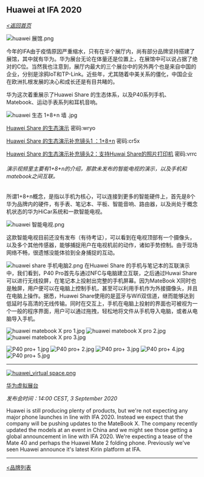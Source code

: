 ## Huawei at IFA 2020

_[<返回首页](https://github.com/Jeremiah-Y/IFA2020/blob/master/IFA%202020%20%E6%8A%A5%E9%81%93%E8%AE%A1%E5%88%92/IFA2020%20%E6%8A%A5%E9%81%93%E8%AE%A1%E5%88%92.md)_


![huawei 展馆.png](https://github.com/Jeremiah-Y/IFA2020/blob/master/IFA%202020%20%E6%8A%A5%E9%81%93%E8%AE%A1%E5%88%92/img/9.5/huawei%20pic/huawei%20%E5%B1%95%E9%A6%86.png)


今年的IFA由于疫情原因严重缩水，只有在半个展厅内，尚有部分品牌坚持搭建了展馆，其中就有华为。华为展台无论在体量还是位置上，在展馆中可以说占据了绝对的C位。当然我也注意到，展厅内最大的三个展台中的另外两个也是来自中国的企业，分别是涂鸦IoT和TP-Link。近些年，尤其随着中美关系的僵化，中国企业在欧洲扎根发展的决心和成长还是有目共睹的。


华为这次着重展示了Huawei Share 的生态体系，以及P40系列手机、Matebook、运动手表系列和耳机音响。

![huawei 生态 1+8+n 墙 .jpg](https://github.com/Jeremiah-Y/IFA2020/blob/master/IFA%202020%20%E6%8A%A5%E9%81%93%E8%AE%A1%E5%88%92/img/9.5/huawei%20pic/huawei%20%E7%94%9F%E6%80%81%201%2B8%2Bn%20%E5%A2%99%20.jpg) 

[Huawei Share 的生态演示](https://pan.baidu.com/s/1fLXTCGEqzoYmOKJsXzWNlg)   密码:wryo 

[Huawei Share 的生态演示补充镜头1 ：1+8+n](https://pan.baidu.com/s/1kxPFR0l0HqyRVPdjKRYPVA)   密码:cr5x

[Huawei Share 的生态演示补充镜头2：支持Huwai Share的照片打印机](https://pan.baidu.com/s/1npBEJ22QBc990zO-qeZ5Uw)  密码:vrrc

###### _演示视频里主要有1+8+n的介绍，那款未发布的智能电视的演示，以及手机和matebook之间互联。_

所谓1+8+n概念，是指以手机为核心，可以连接到更多的智能硬件上，首先是8个华为品牌内的硬件，有手表、笔记本、平板、智能音响、路由器，以及尚处于概念机状态的华为HiCar系统和一款智能电视。

![huawei 智能电视.png](https://github.com/Jeremiah-Y/IFA2020/blob/master/IFA%202020%20%E6%8A%A5%E9%81%93%E8%AE%A1%E5%88%92/img/9.5/huawei%20pic/huawei%20%E6%99%BA%E8%83%BD%E7%94%B5%E8%A7%86.png)

这款智能电视目前还没有发布（有待考证），可以看到在电视顶部有一个摄像头，以及多个其他传感器，能够捕捉用户在电视机前的动作，诸如手势控制。由于现场网络不畅，很遗憾没能体验到全身捕捉的互动。

![huawei share 手机电脑2.png](https://github.com/Jeremiah-Y/IFA2020/blob/master/IFA%202020%20%E6%8A%A5%E9%81%93%E8%AE%A1%E5%88%92/img/9.5/huawei%20pic/huawei%20share%20%E6%89%8B%E6%9C%BA%E7%94%B5%E8%84%912.png)
在Huawei Share 的手机与笔记本的互联演示中，我们看到，P40 Pro首先与通过NFC与电脑建立互联，之后通过Huwai Share可以进行无线投屏，在笔记本上投射出完整的手机屏幕。因为MateBook X同时也是触屏，用户便可以在电脑上控制手机，甚至可以利用手机作为外接摄像头，并且在电脑上操作。据悉，Huawei Share使用的是蓝牙与Wifi双信道，继而能够达到低延时与高清的无线传输。同时在交互上，手机在电脑上投射的界面也可被视为一个一般的程序界面，用户可以通过拖拽，轻松地将文件从手机导入电脑，或者从电脑导入手机。

![huawei matebook X pro 1.jpg](https://github.com/Jeremiah-Y/IFA2020/blob/master/IFA%202020%20%E6%8A%A5%E9%81%93%E8%AE%A1%E5%88%92/img/9.5/huawei%20pic/huawei%20matebook%20X%20pro%201.jpg)
![huawei matebook X pro 2.jpg](https://github.com/Jeremiah-Y/IFA2020/blob/master/IFA%202020%20%E6%8A%A5%E9%81%93%E8%AE%A1%E5%88%92/img/9.5/huawei%20pic/huawei%20matebook%20X%20pro%202.jpg)
![huawei matebook X pro 3.jpg](https://github.com/Jeremiah-Y/IFA2020/blob/master/IFA%202020%20%E6%8A%A5%E9%81%93%E8%AE%A1%E5%88%92/img/9.5/huawei%20pic/huawei%20matebook%20X%20pro%203.jpg)

![P40 pro+ 1.jpg](https://github.com/Jeremiah-Y/IFA2020/blob/master/IFA%202020%20%E6%8A%A5%E9%81%93%E8%AE%A1%E5%88%92/img/9.5/huawei%20pic/P40%20pro%2B%201.jpg)
![P40 pro+ 2.jpg](https://github.com/Jeremiah-Y/IFA2020/blob/master/IFA%202020%20%E6%8A%A5%E9%81%93%E8%AE%A1%E5%88%92/img/9.5/huawei%20pic/P40%20pro%2B%202.jpg)
![P40 pro+ 3.jpg](https://github.com/Jeremiah-Y/IFA2020/blob/master/IFA%202020%20%E6%8A%A5%E9%81%93%E8%AE%A1%E5%88%92/img/9.5/huawei%20pic/P40%20pro%2B%203.jpg)
![P40 pro+ 4.jpg](https://github.com/Jeremiah-Y/IFA2020/blob/master/IFA%202020%20%E6%8A%A5%E9%81%93%E8%AE%A1%E5%88%92/img/9.5/huawei%20pic/P40%20pro%2B%204.jpg)
![P40 pro+ 5.jpg](https://github.com/Jeremiah-Y/IFA2020/blob/master/IFA%202020%20%E6%8A%A5%E9%81%93%E8%AE%A1%E5%88%92/img/9.5/huawei%20pic/P40%20pro%2B%205.jpg)

---
[![huawei_virtual space.png](https://github.com/Jeremiah-Y/IFA2020/blob/master/IFA%202020%20%E6%8A%A5%E9%81%93%E8%AE%A1%E5%88%92/img/by%20brands/Huawei/huawei_virtual%20space.png)](https://consumer.huawei.com/en/campaign/together-2020/1-8-n/?utm_campaign=ifa&utm_medium=ownmedia&utm_source=ifa-virtual-space)

[华为虚拟展台](https://consumer.huawei.com/en/campaign/together-2020/1-8-n/?utm_campaign=ifa&utm_medium=ownmedia&utm_source=ifa-virtual-space)



_发布会时间：14:00 CEST, 3 September 2020_

Huawei is still producing plenty of products, but we're not expecting any major phone launches in line with IFA 2020. Instead we expect that the company will be pushing updates to the MateBook X. The company recently updated the models at an event in China and we might see those getting a global announcement in line with IFA 2020. We're expecting a tease of the Mate 40 and perhaps the Huawei Mate 2 folding phone. Previously we've seen Huawei announce it's latest Kirin platform at IFA.

---


[<品牌列表](https://github.com/Jeremiah-Y/IFA2020/blob/master/IFA%202020%20%E6%8A%A5%E9%81%93%E8%AE%A1%E5%88%92/4%20IFA%202020%20%E5%93%81%E7%89%8C%E5%88%97%E8%A1%A8.md)